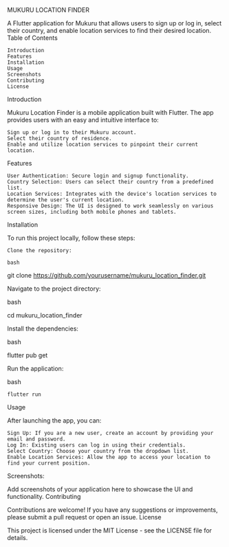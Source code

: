 MUKURU LOCATION FINDER

A Flutter application for Mukuru that allows users to sign up or log in, select their country, and enable location services to find their desired location.
Table of Contents

    Introduction
    Features
    Installation
    Usage
    Screenshots
    Contributing
    License

Introduction

Mukuru Location Finder is a mobile application built with Flutter. The app provides users with an easy and intuitive interface to:

    Sign up or log in to their Mukuru account.
    Select their country of residence.
    Enable and utilize location services to pinpoint their current location.

Features

    User Authentication: Secure login and signup functionality.
    Country Selection: Users can select their country from a predefined list.
    Location Services: Integrates with the device's location services to determine the user's current location.
    Responsive Design: The UI is designed to work seamlessly on various screen sizes, including both mobile phones and tablets.

Installation

To run this project locally, follow these steps:

    Clone the repository:

    bash

git clone https://github.com/yourusername/mukuru_location_finder.git

Navigate to the project directory:

bash

cd mukuru_location_finder

Install the dependencies:

bash

flutter pub get

Run the application:

bash

    flutter run

Usage

After launching the app, you can:

    Sign Up: If you are a new user, create an account by providing your email and password.
    Log In: Existing users can log in using their credentials.
    Select Country: Choose your country from the dropdown list.
    Enable Location Services: Allow the app to access your location to find your current position.

Screenshots:


Add screenshots of your application here to showcase the UI and functionality.
Contributing

Contributions are welcome! If you have any suggestions or improvements, please submit a pull request or open an issue.
License

This project is licensed under the MIT License - see the LICENSE file for details.